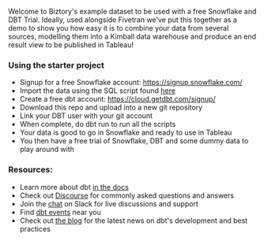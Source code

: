 Welcome to Biztory's example dataset to be used with a free Snowflake and DBT Trial.
Ideally, used alongside Fivetran we've put this together as a demo to show you how easy it is to combine your data from several sources, modelling them into a Kimball data warehouse and produce an end result view to be published in Tableau!

### Using the starter project

- Signup for a free Snowflake account: https://signup.snowflake.com/
- Import the data using the SQL script found [here](https://drive.google.com/file/d/10LL5xrng081aRnZEz4OBmQyLIXWDXRQO/view?usp=sharing)
- Create a free dbt account: https://cloud.getdbt.com/signup/
- Download this repo and upload into a new git repository
- Link your DBT user with your git account
- When complete, do dbt run to run all the scripts
- Your data is good to go in Snowflake and ready to use in Tableau
- You then have a free trial of Snowflake, DBT and some dummy data to play around with


### Resources:
- Learn more about dbt [in the docs](https://docs.getdbt.com/docs/introduction)
- Check out [Discourse](https://discourse.getdbt.com/) for commonly asked questions and answers
- Join the [chat](https://community.getdbt.com/) on Slack for live discussions and support
- Find [dbt events](https://events.getdbt.com) near you
- Check out [the blog](https://blog.getdbt.com/) for the latest news on dbt's development and best practices
